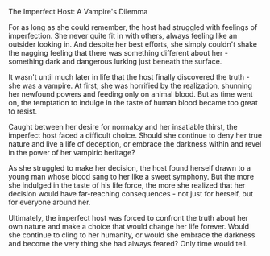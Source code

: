 The Imperfect Host: A Vampire's Dilemma

For as long as she could remember, the host had struggled with feelings of imperfection. She never quite fit in with others, always feeling like an outsider looking in. And despite her best efforts, she simply couldn't shake the nagging feeling that there was something different about her - something dark and dangerous lurking just beneath the surface.

It wasn't until much later in life that the host finally discovered the truth - she was a vampire. At first, she was horrified by the realization, shunning her newfound powers and feeding only on animal blood. But as time went on, the temptation to indulge in the taste of human blood became too great to resist.

Caught between her desire for normalcy and her insatiable thirst, the imperfect host faced a difficult choice. Should she continue to deny her true nature and live a life of deception, or embrace the darkness within and revel in the power of her vampiric heritage?

As she struggled to make her decision, the host found herself drawn to a young man whose blood sang to her like a sweet symphony. But the more she indulged in the taste of his life force, the more she realized that her decision would have far-reaching consequences - not just for herself, but for everyone around her.

Ultimately, the imperfect host was forced to confront the truth about her own nature and make a choice that would change her life forever. Would she continue to cling to her humanity, or would she embrace the darkness and become the very thing she had always feared? Only time would tell.
